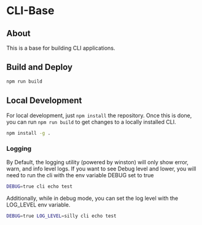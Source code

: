 # CLI-Base

## About

This is a base for building CLI applications.

## Build and Deploy

```sh
npm run build
```

## Local Development

For local development, just `npm install` the repository.  Once this is done, you can run `npm run build` to get changes to a locally installed CLI.

```sh
npm install -g .
```

### Logging

By Default, the logging utility (powered by winston) will only show error, warn, and info level logs.  If you want to see Debug level and lower, you will need to run the cli with the env variable DEBUG set to true

```sh
DEBUG=true cli echo test
```

Additionally, while in debug mode, you can set the log level with the LOG_LEVEL env variable.

```sh
DEBUG=true LOG_LEVEL=silly cli echo test
```